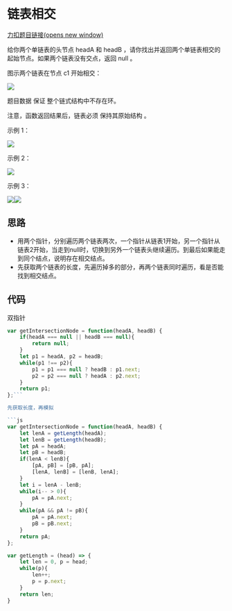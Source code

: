 # 链表相交

[力扣题目链接(opens new window)](https://leetcode.cn/problems/intersection-of-two-linked-lists-lcci/)

给你两个单链表的头节点 headA 和 headB ，请你找出并返回两个单链表相交的起始节点。如果两个链表没有交点，返回 null 。

图示两个链表在节点 c1 开始相交：

![](https://code-thinking-1253855093.file.myqcloud.com/pics/20211219221657.png)

题目数据 保证 整个链式结构中不存在环。

注意，函数返回结果后，链表必须 保持其原始结构 。

示例 1：

![](https://code-thinking-1253855093.file.myqcloud.com/pics/20211219221723.png)

示例 2：

![](https://code-thinking-1253855093.file.myqcloud.com/pics/20211219221749.png)

示例 3：

![](https://code-thinking-1253855093.file.myqcloud.com/pics/20211219221812.png)![](https://code-thinking-1253855093.file.myqcloud.com/pics/20211219221812.png)

## 思路

- 用两个指针，分别遍历两个链表两次，一个指针从链表1开始，另一个指针从链表2开始，当走到null时，切换到另外一个链表头继续遍历。到最后如果能走到同个结点，说明存在相交结点。
- 先获取两个链表的长度，先遍历掉多的部分，再两个链表同时遍历，看是否能找到相交结点。
## 代码

双指针

```js
var getIntersectionNode = function(headA, headB) {
    if(headA === null || headB === null){
        return null;
    }
    let p1 = headA, p2 = headB;
    while(p1 !== p2){
        p1 = p1 === null ? headB : p1.next;
        p2 = p2 === null ? headA : p2.next;
    }
    return p1;
};```

先获取长度，再模拟

```js
var getIntersectionNode = function(headA, headB) {
    let lenA = getLength(headA);
    let lenB = getLength(headB);
    let pA = headA;
    let pB = headB;
    if(lenA < lenB){
        [pA, pB] = [pB, pA];
        [lenA, lenB] = [lenB, lenA];
    }
    let i = lenA - lenB;
    while(i-- > 0){
        pA = pA.next;
    }
    while(pA && pA != pB){
        pA = pA.next;
        pB = pB.next;
    }
    return pA;
};

var getLength = (head) => {
    let len = 0, p = head;
    while(p){
        len++;
        p = p.next;
    }
    return len;
}
```